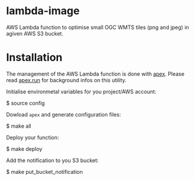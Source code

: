 lambda-image
============

AWS Lambda function to optimise small OGC WMTS tiles (png and jpeg) in agiven AWS S3 bucket.


# Installation

The management of the AWS Lambda function is done with [apex](https://github.com/apex/apex).
Please read [apex.run](http://apex.run/) for background infos on this utility.

Initialise environmetal variables for you project/AWS account:

  $ source config

Dowload `apex` and generate configuration files:

  $ make all

Deploy your function:

  $ make deploy

Add the notification to you S3 bucket:

  $ make put_bucket_notification

